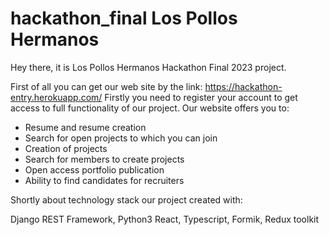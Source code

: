 # hackathon_final Los Pollos Hermanos

Hey there, it is Los Pollos Hermanos Hackathon Final 2023 project.

First of all you can get our web site by the link: https://hackathon-entry.herokuapp.com/  Firstly you need to register your account to get access to full functionality of our project. Our website offers you to:

- Resume and resume creation
- Search for open projects to which you can join
- Creation of projects
- Search for members to create projects
- Open access portfolio publication
- Ability to find candidates for recruiters

Shortly about technology stack our project created with:

Django REST Framework, Python3
React, Typescript, Formik, Redux toolkit
